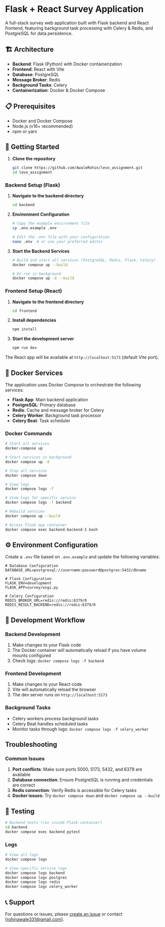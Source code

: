 # Flask + React Survey Application

A full-stack survey web application built with Flask backend and React frontend, featuring background task processing with Celery & Redis, and PostgreSQL for data persistence.

## 🏗️ Architecture

- **Backend**: Flask (Python) with Docker containerization
- **Frontend**: React with Vite
- **Database**: PostgreSQL
- **Message Broker**: Redis
- **Background Tasks**: Celery
- **Containerization**: Docker & Docker Compose

## 📋 Prerequisites

- Docker and Docker Compose
- Node.js (v16+ recommended)
- npm or yarn

## 🚀 Getting Started

1. **Clone the repository**
   ```bash
   git clone https://github.com/AwaleRohin/levo_assignment.git
   cd levo_assignment
   ```
### Backend Setup (Flask)

1. **Navigate to the backend directory**
   ```bash
   cd backend
   ```

2. **Environment Configuration**
   ```bash
   # Copy the example environment file
   cp .env.example .env
   
   # Edit the .env file with your configuration
   nano .env  # or use your preferred editor
   ```

3. **Start the Backend Services**
   ```bash
   # Build and start all services (PostgreSQL, Redis, Flask, Celery)
   docker compose up --build
   
   # Or run in background
   docker compose up -d --build
   ```

### Frontend Setup (React)

1. **Navigate to the frontend directory**
   ```bash
   cd frontend
   ```

2. **Install dependencies**
   ```bash
   npm install
   ```

3. **Start the development server**
   ```bash
   npm run dev
   ```

The React app will be available at `http://localhost:5173` (default Vite port).

## 🐳 Docker Services

The application uses Docker Compose to orchestrate the following services:

- **Flask App**: Main backend application
- **PostgreSQL**: Primary database
- **Redis**: Cache and message broker for Celery
- **Celery Worker**: Background task processor
- **Celery Beat**: Task scheduler

### Docker Commands

```bash
# Start all services
docker-compose up

# Start services in background
docker compose up -d

# Stop all services
docker compose down

# View logs
docker compose logs -f

# View logs for specific service
docker compose logs -f backend

# Rebuild services
docker compose up --build

# Access Flask app container
docker compose exec backend-backend-1 bash
```

## ⚙️ Environment Configuration

Create a `.env` file based on `.env.example` and update the following variables:

```env
# Database Configuration
DATABASE_URL=postgresql://username:password@postgres:5432/dbname

# Flask Configuration
FLASK_ENV=development
FLASK_APP=survey/wsgi.py

# Celery Configuration
REDIS_BROKER_URL=redis://redis:6379/0
REDIS_RESULT_BACKEND=redis://redis:6379/0
```

## 🔧 Development Workflow

### Backend Development

1. Make changes to your Flask code
2. The Docker container will automatically reload if you have volume mounts configured
3. Check logs: `docker compose logs -f backend`

### Frontend Development

1. Make changes to your React code
2. Vite will automatically reload the browser
3. The dev server runs on `http://localhost:5173`

### Background Tasks

- Celery workers process background tasks
- Celery Beat handles scheduled tasks
- Monitor tasks through logs: `docker compose logs -f celery_worker`

## Troubleshooting

### Common Issues

1. **Port conflicts**: Make sure ports 5000, 5173, 5432, and 6379 are available
2. **Database connection**: Ensure PostgreSQL is running and credentials are correct
3. **Redis connection**: Verify Redis is accessible for Celery tasks
4. **Docker issues**: Try `docker compose down` and `docker compose up --build`


## 🧪 Testing
```bash
# Backend tests (run inside Flask container)
cd backend
docker compose exec backend pytest
```

### Logs

```bash
# View all logs
docker compose logs

# View specific service logs
docker compose logs backend
docker compose logs postgres
docker compose logs redis
docker compose logs celery_worker
```

## 📞 Support

For questions or issues, please [create an issue](https://github.com/AwaleRohin/levo_assignment/issues) or contact [rohinawale331@gmail.com].
